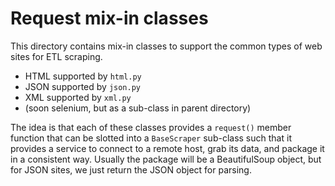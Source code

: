 # Request mix-in classes

This directory contains mix-in classes to support the common types of web sites
for ETL scraping.

* HTML supported by `html.py`
* JSON supported by `json.py`
* XML supported by `xml.py`
* (soon selenium, but as a sub-class in parent directory)

The idea is that each of these classes provides a `request()` member function
that can be slotted into a `BaseScraper` sub-class such that it provides a
service to connect to a remote host, grab its data, and package it in a 
consistent way.  Usually the package will be a BeautifulSoup object, but for
JSON sites, we just return the JSON object for parsing.

